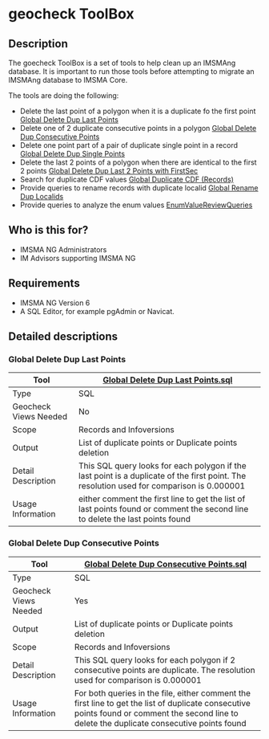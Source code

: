# geocheck ToolBox

## Description
The goecheck ToolBox is a set of tools to help clean up an IMSMAng database. It is important to run those tools before attempting to migrate an IMSMAng database to IMSMA Core.

The tools are doing the following:
  - Delete the last point of a polygon when it is a duplicate fo the first point [Global Delete Dup Last Points](#global_delete_dup_last_points)
  - Delete one of 2 duplicate consecutive points in a polygon [Global Delete Dup Consecutive Points](#global_delete_dup_consecutive_points)
  - Delete one point part of a pair of duplicate single point in a record [Global Delete Dup Single Points](#global_delete_dup_single_points)
  - Delete the last 2 points of a polygon when there are identical to the first 2 points [Global Delete Dup Last 2 Points with FirstSec](#global_delete_dup_last_2_points_with_firstcec)
  - Search for duplicate CDF values [Global Duplicate CDF (Records)](#global_duplicate_cdf__records_)
  - Provide queries to rename records with duplicate localid [Global Rename Dup Localids](#global_rename_dup_localids)
  - Provide queries to analyze the enum values [EnumValueReviewQueries](#enumvaluereviewqueries)

## Who is this for?

* IMSMA NG Administrators
* IM Advisors supporting IMSMA NG

## Requirements

* IMSMA NG Version 6
* A SQL Editor, for example pgAdmin or Navicat.

## Detailed descriptions

### Global Delete Dup Last Points
Tool |  [Global Delete Dup Last Points.sql](https://github.com/GICHD/geocheck/blob/master/ToolBox/Global%20Delete%20Dup%20Last%20Points.sql)
--- | ---
Type | SQL
Geocheck Views Needed | No
Scope | Records and Infoversions
Output | List of duplicate points or Duplicate points deletion
Detail Description | This SQL query looks for each polygon if the last point is a duplicate of the first point. The resolution used for comparison is 0.000001
Usage Information | either comment the first line to get the list of last points found or comment the second line to delete the last points found 

### Global Delete Dup Consecutive Points
Tool |  [Global Delete Dup Consecutive Points.sql](https://github.com/GICHD/geocheck/blob/master/ToolBox/Global%20Delete%20Dup%20Consecutive%20Points.sql)
--- | ---
Type | SQL
Geocheck Views Needed | Yes
Output | List of duplicate points or Duplicate points deletion
Scope | Records and Infoversions
Detail Description | This SQL query looks for each polygon if 2 consecutive points are duplicate. The resolution used for comparison is 0.000001
Usage Information | For both queries in the file, either comment the first line to get the list of duplicate consecutive points found or comment the second line to delete the duplicate consecutive points found 

